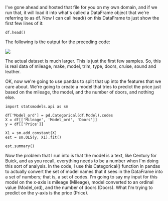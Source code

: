 
I've gone ahead and hosted that file for you on my own domain, and if we run that, it will load it into what's called a DataFrame object that we're referring to as df. Now I can call head() on this DataFrame to just show the first few lines of it:

```
df.head()
```

The following is the output for the preceding code:

![](https://github.com/fenago/katacoda-scenarios/raw/master/datascience-machine-learning/datascience-machine-learning-chapter-04/10.png)

The actual dataset is much larger. This is just the first few samples. So, this is real data of mileage, make, model, trim, type, doors, cruise, sound and leather.

OK, now we're going to use pandas to split that up into the features that we care about. We're going to create a model that tries to predict the price just based on the mileage, the model, and the number of doors, and nothing else.

```
import statsmodels.api as sm

df['Model_ord'] = pd.Categorical(df.Model).codes
X = df[['Mileage', 'Model_ord', 'Doors']]
y = df[['Price']]

X1 = sm.add_constant(X)
est = sm.OLS(y, X1).fit()

est.summary() 
```

Now the problem that I run into is that the model is a text, like Century for Buick, and as you recall, everything needs to be a number when I'm doing this sort of analysis. In the code, I use this Categorical() function in pandas to actually convert the set of model names that it sees in the DataFrame into a set of numbers; that is, a set of codes. I'm going to say my input for this model on the x-axis is mileage (Mileage), model converted to an ordinal value (Model_ord), and the number of doors (Doors). What I'm trying to predict on the y-axis is the price (Price).
